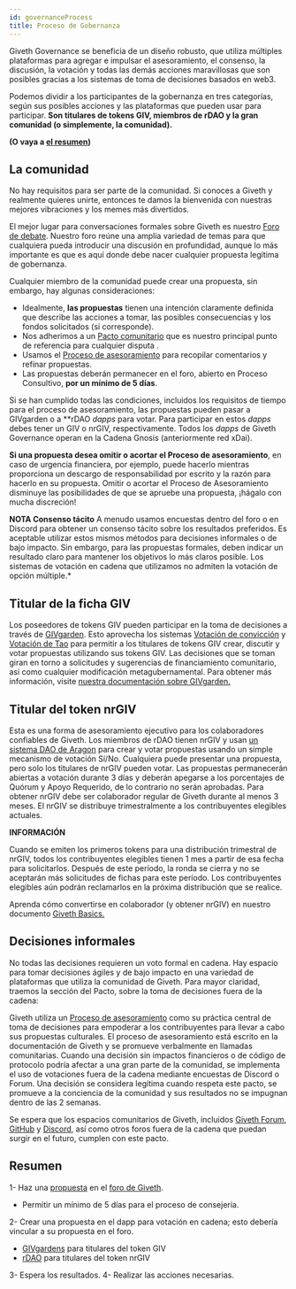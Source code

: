 ```yaml
---
id: governanceProcess
title: Proceso de Gobernanza
---
```

Giveth Governance se beneficia de un diseño robusto, que utiliza múltiples plataformas para agregar e impulsar el asesoramiento, el consenso, la discusión, la votación y todas las demás acciones maravillosas que son posibles gracias a los sistemas de toma de decisiones basados ​​en web3.

Podemos dividir a los participantes de la gobernanza en tres categorías, según sus posibles acciones y las plataformas que pueden usar para participar. **Son titulares de tokens GIV, miembros de rDAO y la gran comunidad (o simplemente, la comunidad).**

**(O vaya a [el resumen](#resumen))**

## La comunidad

No hay requisitos para ser parte de la comunidad. Si conoces a Giveth y realmente quieres unirte, entonces te damos la bienvenida con nuestras mejores vibraciones y los memes más divertidos.

El mejor lugar para conversaciones formales sobre Giveth es nuestro [Foro de debate](https://forum.giveth.io/). Nuestro foro reúne una amplia variedad de temas para que cualquiera pueda introducir una discusión en profundidad, aunque lo más importante es que es aquí donde debe nacer cualquier propuesta legítima de gobernanza.

Cualquier miembro de la comunidad puede crear una propuesta, sin embargo, hay algunas consideraciones:

- Idealmente, **las propuestas** tienen una intención claramente definida que describe las acciones a tomar, las posibles consecuencias y los fondos solicitados (si corresponde).
- Nos adherimos a un [Pacto comunitario](/whatisgiveth/covenant) que es nuestro principal punto de referencia para cualquier disputa .
- Usamos el [Proceso de asesoramiento](/whatisgiveth/adviceProcess) para recopilar comentarios y refinar propuestas.
- Las propuestas deberán permanecer en el foro, abierto en Proceso Consultivo, **por un mínimo de 5 días**.

Si se han cumplido todas las condiciones, incluidos los requisitos de tiempo para el proceso de asesoramiento, las propuestas pueden pasar a GIVgarden o a **rDAO *dapps* para votar. Para participar en estos *dapps* debes tener un GIV o nrGIV, respectivamente. Todos los *dapps* de Giveth Governance operan en la Cadena Gnosis (anteriormente red xDai).

**Si una propuesta desea omitir o acortar el Proceso de asesoramiento**, en caso de urgencia financiera, por ejemplo, puede hacerlo mientras proporciona un descargo de responsabilidad por escrito y la razón para hacerlo en su propuesta. Omitir o acortar el Proceso de Asesoramiento disminuye las posibilidades de que se apruebe una propuesta, ¡hágalo con mucha discreción!

**NOTA
Consenso tácito**
A menudo usamos encuestas dentro del foro o en Discord para obtener un consenso tácito sobre los resultados preferidos. Es aceptable utilizar estos mismos métodos para decisiones informales o de bajo impacto. Sin embargo, para las propuestas formales, deben indicar un resultado claro para mantener los objetivos lo más claros posible. Los sistemas de votación en cadena que utilizamos no admiten la votación de opción múltiple.*

## Titular de la ficha GIV

Los poseedores de tokens GIV pueden participar en la toma de decisiones a través de [GIVgarden](https://gardens.1hive.org/#/xdai/garden/0xb25f0ee2d26461e2b5b3d3ddafe197a0da677b98). Esto aprovecha los sistemas [Votación de convicción](https://forum.giveth.io/t/conviction-voting/154) y [Votación de Tao](https://forum.giveth.io/t/tao-voting-explained/155) para permitir a los titulares de tokens GIV crear, discutir y votar propuestas utilizando sus tokens GIV. Las decisiones que se toman giran en torno a solicitudes y sugerencias de financiamiento comunitario, así como cualquier modificación metagubernamental. Para obtener más información, visite [nuestra documentación sobre GIVgarden.](/giveconomy/givgarden)

## Titular del token nrGIV

Esta es una forma de asesoramiento ejecutivo para los colaboradores confiables de Giveth. Los miembros de rDAO tienen nrGIV y usan [un sistema DAO de Aragon](https://xdai.aragon.blossom.software/#/nrgiv/) para crear y votar propuestas usando un simple mecanismo de votación Sí/No. Cualquiera puede presentar una propuesta, pero solo los titulares de nrGIV pueden votar. Las propuestas permanecerán abiertas a votación durante 3 días y deberán apegarse a los porcentajes de Quórum y Apoyo Requerido, de lo contrario no serán aprobadas. Para obtener nrGIV debe ser colaborador regular de Giveth durante al menos 3 meses. El nrGIV se distribuye trimestralmente a los contribuyentes elegibles actuales.

**INFORMACIÓN**

Cuando se emiten los primeros tokens para una distribución trimestral de nrGIV, todos los contribuyentes elegibles tienen 1 mes a partir de esa fecha para solicitarlos. Después de este período, la ronda se cierra y no se aceptarán más solicitudes de fichas para este período. Los contribuyentes elegibles aún podrán reclamarlos en la próxima distribución que se realice.

Aprenda cómo convertirse en colaborador (y obtener nrGIV) en nuestro documento [Giveth Basics.](https://www.notion.so/Giveth-Basics-Last-Update-2021-bff76dceaec64839b73aa89ba2fb8be4)

## Decisiones informales

No todas las decisiones requieren un voto formal en cadena. Hay espacio para tomar decisiones ágiles y de bajo impacto en una variedad de plataformas que utiliza la comunidad de Giveth. Para mayor claridad, traemos la sección del Pacto, sobre la toma de decisiones fuera de la cadena:

Giveth utiliza un [Proceso de asesoramiento](/whatisgiveth/adviceProcess) como su práctica central de toma de decisiones para empoderar a los contribuyentes para llevar a cabo sus propuestas culturales. El proceso de asesoramiento está escrito en la documentación de Giveth y se promueve verbalmente en llamadas comunitarias. Cuando una decisión sin impactos financieros o de código de protocolo podría afectar a una gran parte de la comunidad, se implementa el uso de votaciones fuera de la cadena mediante encuestas de Discord o Forum. Una decisión se considera legítima cuando respeta este pacto, se promueve a la conciencia de la comunidad y sus resultados no se impugnan dentro de las 2 semanas.

Se espera que los espacios comunitarios de Giveth, incluidos [Giveth Forum](https://forum.giveth.io/), [GitHub](https://github.com/Giveth) y [Discord](https://discord.gg/JxF38Tj364), así como otros foros fuera de la cadena que puedan surgir en el futuro, cumplen con este pacto.

## Resumen

1- Haz una [propuesta](/whatisgiveth/governanceProcess/#proposal) en el [foro de Giveth](https://forum.giveth.io/).

- Permitir un mínimo de 5 días para el proceso de consejería.

2- Crear una propuesta en el dapp para votación en cadena; esto debería vincular a su propuesta en el foro.

- [GIVgardens](https://gardens.1hive.org/#/xdai/garden/0xb25f0ee2d26461e2b5b3d3ddafe197a0da677b98) para titulares del token GIV
- [rDAO](https://xdai.aragon.blossom.software/#/nrgiv/) para titulares del token nrGIV

3- Espera los resultados.
4- Realizar las acciones necesarias.
